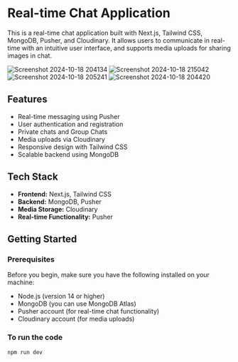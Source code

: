 # Real-time Chat Application

This is a real-time chat application built with Next.js, Tailwind CSS, MongoDB, Pusher, and Cloudinary. It allows users to communicate in real-time with an intuitive user interface, and supports media uploads for sharing images in chat.

![Screenshot 2024-10-18 204134](https://github.com/user-attachments/assets/9e337a50-c5dc-40ad-bcd7-27c40bba938d)
![Screenshot 2024-10-18 215042](https://github.com/user-attachments/assets/11abab99-e702-44b1-b58f-11cdb702ee31)
![Screenshot 2024-10-18 205241](https://github.com/user-attachments/assets/174c050a-e361-4e7b-bcf1-908bdb448c8c)
![Screenshot 2024-10-18 204420](https://github.com/user-attachments/assets/913400a5-4665-450e-becd-5684ec87d8a7)

## Features

- Real-time messaging using Pusher
- User authentication and registration
- Private chats and Group Chats
- Media uploads via Cloudinary
- Responsive design with Tailwind CSS
- Scalable backend using MongoDB

## Tech Stack

- **Frontend:** Next.js, Tailwind CSS
- **Backend:** MongoDB, Pusher
- **Media Storage:** Cloudinary
- **Real-time Functionality:** Pusher

## Getting Started

### Prerequisites

Before you begin, make sure you have the following installed on your machine:

- Node.js (version 14 or higher)
- MongoDB (you can use MongoDB Atlas)
- Pusher account (for real-time chat functionality)
- Cloudinary account (for media uploads)

### To run the code

```
npm run dev
```
